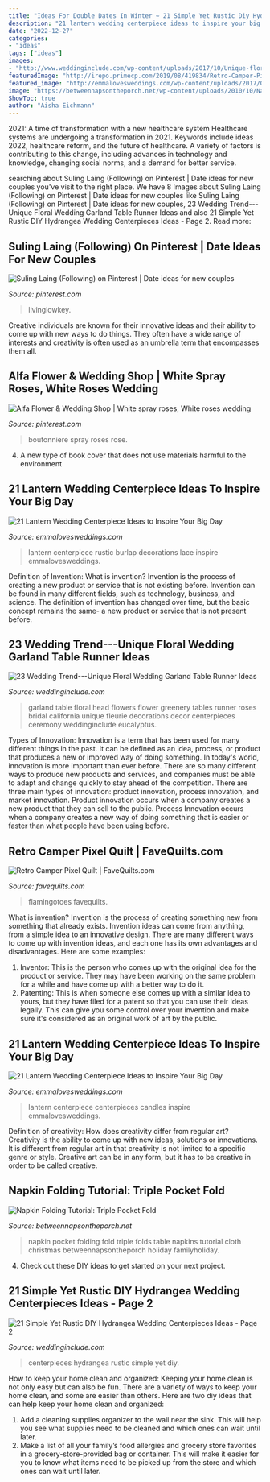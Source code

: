 ```yaml
---
title: "Ideas For Double Dates In Winter ~ 21 Simple Yet Rustic Diy Hydrangea Wedding Centerpieces Ideas"
description: "21 lantern wedding centerpiece ideas to inspire your big day"
date: "2022-12-27"
categories:
- "ideas"
tags: ["ideas"]
images:
- "http://www.weddinginclude.com/wp-content/uploads/2017/10/Unique-floral-wedding-garland-for-spring-and-summer-wedding-011-600x900.jpg"
featuredImage: "http://irepo.primecp.com/2019/08/419834/Retro-Camper-Pixel-Quilt_ExtraLarge900_ID-3324757.jpg?v=3324757"
featured_image: "http://emmalovesweddings.com/wp-content/uploads/2017/08/rustic-lantern-wedding-centerpiece-ideas-with-lace-and-burlap-decorations.jpg"
image: "https://betweennapsontheporch.net/wp-content/uploads/2010/10/Nap+044+2.jpg"
ShowToc: true
author: "Aisha Eichmann"
---
```



2021: A time of transformation with a new healthcare system
Healthcare systems are undergoing a transformation in 2021. Keywords include ideas 2022, healthcare reform, and the future of healthcare. A variety of factors is contributing to this change, including advances in technology and knowledge, changing social norms, and a demand for better service.

	

		
searching about Suling Laing (Following) on Pinterest | Date ideas for new couples you've visit to the right place. We have 8 Images about Suling Laing (Following) on Pinterest | Date ideas for new couples like Suling Laing (Following) on Pinterest | Date ideas for new couples, 23 Wedding Trend---Unique Floral Wedding Garland Table Runner Ideas and also 21 Simple Yet Rustic DIY Hydrangea Wedding Centerpieces Ideas - Page 2. Read more:
		
    
## Suling Laing (Following) On Pinterest | Date Ideas For New Couples

<img loading=lazy src="https://i.pinimg.com/736x/d6/21/e0/d621e081e7111baf148a5d148577da25.jpg" onerror="this.onerror=null;this.src='https://tse1.mm.bing.net/th?id=OIP.LSJab2SQux5vxODr7cBcXAHaLH&amp;pid=15.1';" alt="Suling Laing (Following) on Pinterest | Date ideas for new couples">

_Source: pinterest.com_

>livinglowkey. 

	

Creative individuals are known for their innovative ideas and their ability to come up with new ways to do things. They often have a wide range of interests and creativity is often used as an umbrella term that encompasses them all.

    
## Alfa Flower &amp; Wedding Shop | White Spray Roses, White Roses Wedding

<img loading=lazy src="https://i.pinimg.com/736x/ef/81/f9/ef81f93dc0ea9ee0e02e52e9f2f21e23.jpg" onerror="this.onerror=null;this.src='https://tse4.mm.bing.net/th?id=OIP.KtWaJfrpOjgaeSvxG8gQhwHaLH&amp;pid=15.1';" alt="Alfa Flower &amp; Wedding Shop | White spray roses, White roses wedding">

_Source: pinterest.com_

>boutonniere spray roses rose. 

	

4. A new type of book cover that does not use materials harmful to the environment 

    
## 21 Lantern Wedding Centerpiece Ideas To Inspire Your Big Day

<img loading=lazy src="http://emmalovesweddings.com/wp-content/uploads/2017/08/rustic-lantern-wedding-centerpiece-ideas-with-lace-and-burlap-decorations.jpg" onerror="this.onerror=null;this.src='https://tse4.mm.bing.net/th?id=OIP.D61PDVUA2Cr17UYgm-rIqAHaLH&amp;pid=15.1';" alt="21 Lantern Wedding Centerpiece Ideas to Inspire Your Big Day">

_Source: emmalovesweddings.com_

>lantern centerpiece rustic burlap decorations lace inspire emmalovesweddings. 

	

Definition of Invention: What is invention?
Invention is the process of creating a new product or service that is not existing before. Invention can be found in many different fields, such as technology, business, and science. The definition of invention has changed over time, but the basic concept remains the same- a new product or service that is not present before.

    
## 23 Wedding Trend---Unique Floral Wedding Garland Table Runner Ideas

<img loading=lazy src="http://www.weddinginclude.com/wp-content/uploads/2017/10/Unique-floral-wedding-garland-for-spring-and-summer-wedding-011-600x900.jpg" onerror="this.onerror=null;this.src='https://tse2.mm.bing.net/th?id=OIP.7gyEIh2bs9smbft_WoSFRgHaLH&amp;pid=15.1';" alt="23 Wedding Trend---Unique Floral Wedding Garland Table Runner Ideas">

_Source: weddinginclude.com_

>garland table floral head flowers flower greenery tables runner roses bridal california unique fleurie decorations decor centerpieces ceremony weddinginclude eucalyptus. 

	

Types of Innovation:
Innovation is a term that has been used for many different things in the past. It can be defined as an idea, process, or product that produces a new or improved way of doing something. In today's world, innovation is more important than ever before. There are so many different ways to produce new products and services, and companies must be able to adapt and change quickly to stay ahead of the competition. 
There are three main types of innovation: product innovation, process innovation, and market innovation. Product innovation occurs when a company creates a new product that they can sell to the public. Process Innovation occurs when a company creates a new way of doing something that is easier or faster than what people have been using before.

    
## Retro Camper Pixel Quilt | FaveQuilts.com

<img loading=lazy src="http://irepo.primecp.com/2019/08/419834/Retro-Camper-Pixel-Quilt_ExtraLarge900_ID-3324757.jpg?v=3324757" onerror="this.onerror=null;this.src='https://tse4.mm.bing.net/th?id=OIP.ita9SFEY5E33Ax5jn8DTwwHaKU&amp;pid=15.1';" alt="Retro Camper Pixel Quilt | FaveQuilts.com">

_Source: favequilts.com_

>flamingotoes favequilts. 

	

What is invention?
Invention is the process of creating something new from something that already exists. Invention ideas can come from anything, from a simple idea to an innovative design. There are many different ways to come up with invention ideas, and each one has its own advantages and disadvantages. Here are some examples: 
1. Inventor: This is the person who comes up with the original idea for the product or service. They may have been working on the same problem for a while and have come up with a better way to do it. 
2. Patenting: This is when someone else comes up with a similar idea to yours, but they have filed for a patent so that you can use their ideas legally. This can give you some control over your invention and make sure it's considered as an original work of art by the public. 

    
## 21 Lantern Wedding Centerpiece Ideas To Inspire Your Big Day

<img loading=lazy src="http://emmalovesweddings.com/wp-content/uploads/2017/08/vintage-wedding-centerpiece-ideas-with-lantern-and-candles.jpg" onerror="this.onerror=null;this.src='https://tse1.mm.bing.net/th?id=OIP.Eq8xctou3JZK1tda_Vd7EwHaLH&amp;pid=15.1';" alt="21 Lantern Wedding Centerpiece Ideas to Inspire Your Big Day">

_Source: emmalovesweddings.com_

>lantern centerpiece centerpieces candles inspire emmalovesweddings. 

	

Definition of creativity: How does creativity differ from regular art?
Creativity is the ability to come up with new ideas, solutions or innovations. It is different from regular art in that creativity is not limited to a specific genre or style. Creative art can be in any form, but it has to be creative in order to be called creative.

    
## Napkin Folding Tutorial: Triple Pocket Fold

<img loading=lazy src="https://betweennapsontheporch.net/wp-content/uploads/2010/10/Nap+044+2.jpg" onerror="this.onerror=null;this.src='https://tse2.mm.bing.net/th?id=OIP.yI139Yg40u-jl6Vg-MzfaQHaLU&amp;pid=15.1';" alt="Napkin Folding Tutorial: Triple Pocket Fold">

_Source: betweennapsontheporch.net_

>napkin pocket folding fold triple folds table napkins tutorial cloth christmas betweennapsontheporch holiday familyholiday. 

	

4. Check out these DIY ideas to get started on your next project.

    
## 21 Simple Yet Rustic DIY Hydrangea Wedding Centerpieces Ideas - Page 2

<img loading=lazy src="http://www.weddinginclude.com/wp-content/uploads/2017/07/Tall-Hydrangea-Centerpieces.jpg" onerror="this.onerror=null;this.src='https://tse3.mm.bing.net/th?id=OIP.26jZrs855ihrOyi7frG2HgHaLG&amp;pid=15.1';" alt="21 Simple Yet Rustic DIY Hydrangea Wedding Centerpieces Ideas - Page 2">

_Source: weddinginclude.com_

>centerpieces hydrangea rustic simple yet diy. 

	

How to keep your home clean and organized:
Keeping your home clean is not only easy but can also be fun. There are a variety of ways to keep your home clean, and some are easier than others. Here are two diy ideas that can help keep your home clean and organized:
1. Add a cleaning supplies organizer to the wall near the sink. This will help you see what supplies need to be cleaned and which ones can wait until later.
2. Make a list of all your family’s food allergies and grocery store favorites in a grocery-store-provided bag or container. This will make it easier for you to know what items need to be picked up from the store and which ones can wait until later.

